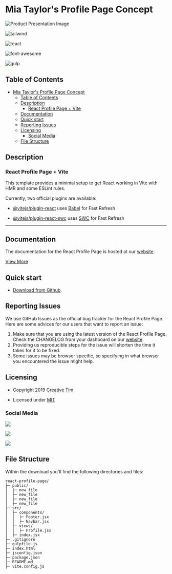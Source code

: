 # Mia Taylor's Profile Page Concept

![Product Presentation Image](https://res.cloudinary.com/codelikeagirl29/image/upload/v1700239680/projects/mia-taylor-profile-page.png)

![tailwind](https://img.shields.io/badge/Tailwind_CSS-38B2AC?style=for-the-badge&logo=tailwind-css&logoColor=white)

![react](https://img.shields.io/badge/React-20232A?style=for-the-badge&logo=react&logoColor=61DAFB)

![font-awesome](	https://img.shields.io/badge/Font_Awesome-339AF0?style=for-the-badge&logo=fontawesome&logoColor=white)

![gulp](https://img.shields.io/badge/Gulp-CF4647?style=for-the-badge&logo=gulp&logoColor=white0)

## Table of Contents

- [Mia Taylor's Profile Page Concept](#mia-taylors-profile-page-concept)
  - [Table of Contents](#table-of-contents)
  - [Description](#description)
    - [React Profile Page + Vite](#react-profile-page--vite)
  - [Documentation](#documentation)
  - [Quick start](#quick-start)
  - [Reporting Issues](#reporting-issues)
  - [Licensing](#licensing)
    - [Social Media](#social-media)
  - [File Structure](#file-structure)

## Description

### React Profile Page + Vite

This template provides a minimal setup to get React working in Vite with HMR and some ESLint rules.

Currently, two official plugins are available:

- [@vitejs/plugin-react](https://github.com/vitejs/vite-plugin-react/blob/main/packages/plugin-react/README.md) uses [Babel](https://babeljs.io/) for Fast Refresh

- [@vitejs/plugin-react-swc](https://github.com/vitejs/vite-plugin-react-swc) uses [SWC](https://swc.rs/) for Fast Refresh

---

## Documentation

The documentation for the React Profile Page is hosted at our <a href="https://www.creative-tim.com/learning-lab/tailwind-starter-kit/#/documentation/profile?ref=rpp-tsk-readme" target="_blank">website</a>.

<a href="https://www.creative-tim.com/learning-lab/tailwind-starter-kit/#/profile?ref=rpp-tsk-readme" target="_blank">View More</a>

## Quick start

- <a href="https://github.com/codelikeagirl29/react-profile-concept" target="_blank">Download from Github</a>.

## Reporting Issues

We use GitHub Issues as the official bug tracker for the React Profile Page. Here are some advices for our users that want to report an issue:

1. Make sure that you are using the latest version of the React Profile Page. Check the CHANGELOG from your dashboard on our <a href="https://www.creative-tim.com/?ref=rpp-tsk-readme" target="_blank">website</a>.
2. Providing us reproducible steps for the issue will shorten the time it takes for it to be fixed.
3. Some issues may be browser specific, so specifying in what browser you encountered the issue might help.

## Licensing

- Copyright 2019 <a href="https://www.creative-tim.com/?ref=rpp-tsk-readme" target="_blank">Creative Tim</a>



- Licensed under <a href="https://github.com/creativetimofficial/tailwind-starter-kit/blob/main/LICENSE.md" target="_blank">MIT</a>

### Social Media

[![](https://img.shields.io/badge/Twitter-1DA1F2?style=for-the-badge&logo=twitter&logoColor=white)](https://twitter.com/dev_lindseyk)

[![](https://img.shields.io/badge/Facebook-1877F2?style=for-the-badge&logo=facebook&logoColor=white)](https://facebook.com/codelikeagirl91)

[![](https://img.shields.io/badge/Dribbble-EA4C89?style=for-the-badge&logo=dribbble&logoColor=white)](https://dribbble.com/codelikeagirl29)

## File Structure

Within the download you'll find the following directories and files:

```
react-profile-page/
├─ public/
│  ├─ new_file
│  ├─ new_file
│  ├─ new_file
│  ├─ new_file
├─ src/
│  ├─ components/
│  │  ├─ Footer.jsx
│  │  ├─ Navbar.jsx
│  ├─ views/
│  │  ├─ Profile.jsx
│  ├─ index.jsx
├─ .gitignore
├─ gulpfile.js
├─ index.html
├─ jsconfig.json
├─ package.json
├─ README.md
├─ vite.config.js

```
